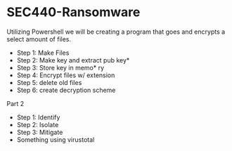 # SEC440-Ransomware
Utilizing Powershell we will be creating a program that goes and encrypts a select amount of files.



* Step 1: Make Files
 * Step 2: Make key and extract pub key* 
* Step 3: Store key in memo* ry
* Step 4: Encrypt files w/ extension
* Step 5: delete old files
* Step 6: create decryption scheme

Part 2
* Step 1: Identify
* Step 2: Isolate
* Step 3: Mitigate
* Something using virustotal
